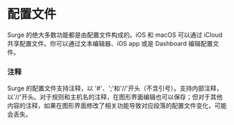 # 配置文件

Surge 的绝大多数功能都是由配置文件构成的。iOS 和 macOS 可以通过 iCloud 共享配置文件。你可以通过文本编辑器、iOS app 或是 Dashboard 编辑配置文件。

### 注释

Surge 的配置文件支持注释，以 '#'、';'和'//'开头（不含引号）。支持内部注释，以'//'开头。对于规则和主机名的注释，在图形界面编辑也可以保存；但对于其他内容的注释，如果在图形界面修改了相关功能导致对应段落的配置文件变化，可能会丢失。